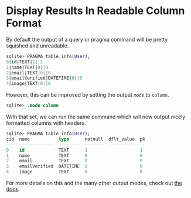 # Display Results In Readable Column Format

By default the output of a query or pragma command will be pretty squished and
unreadable.

```sql
sqlite> PRAGMA table_info(User);
0|id|TEXT|1||1
1|name|TEXT|0||0
2|email|TEXT|0||0
3|emailVerified|DATETIME|0||0
4|image|TEXT|0||0
```

However, this can be improved by setting the output `mode` to `column`.

```sql
sqlite> .mode column
```

With that set, we can run the same command which will now output nicely
formatted columns with headers.

```sql
sqlite> PRAGMA table_info(User);
cid  name           type      notnull  dflt_value  pk
---  -------------  --------  -------  ----------  --
0    id             TEXT      1                    1
1    name           TEXT      0                    0
2    email          TEXT      0                    0
3    emailVerified  DATETIME  0                    0
4    image          TEXT      0                    0
```

For more details on this and the many other output modes, check out [the
docs](https://sqlite.org/cli.html#changing_output_formats).
